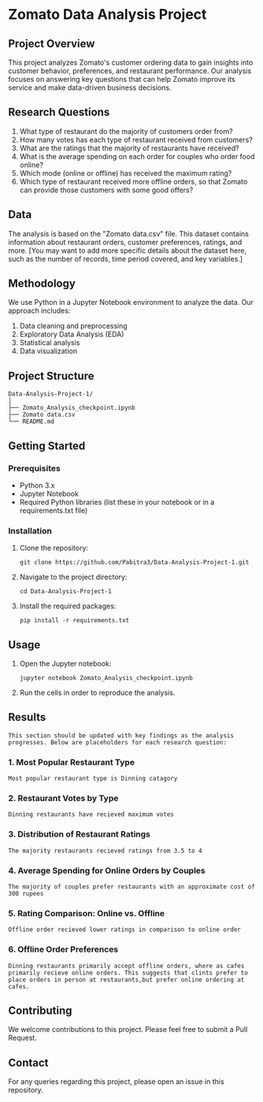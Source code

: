# Zomato Data Analysis Project

## Project Overview

This project analyzes Zomato's customer ordering data to gain insights into customer behavior, preferences, and restaurant performance. Our analysis focuses on answering key questions that can help Zomato improve its service and make data-driven business decisions.

## Research Questions

1. What type of restaurant do the majority of customers order from?
2. How many votes has each type of restaurant received from customers?
3. What are the ratings that the majority of restaurants have received?
4. What is the average spending on each order for couples who order food online?
5. Which mode (online or offline) has received the maximum rating?
6. Which type of restaurant received more offline orders, so that Zomato can provide those customers with some good offers?

## Data

The analysis is based on the "Zomato data.csv" file. This dataset contains information about restaurant orders, customer preferences, ratings, and more. [You may want to add more specific details about the dataset here, such as the number of records, time period covered, and key variables.]

## Methodology

We use Python in a Jupyter Notebook environment to analyze the data. Our approach includes:

1. Data cleaning and preprocessing
2. Exploratory Data Analysis (EDA)
3. Statistical analysis
4. Data visualization

## Project Structure

```
Data-Analysis-Project-1/
│
├── Zomato_Analysis_checkpoint.ipynb
├── Zomato data.csv
└── README.md
```

## Getting Started

### Prerequisites

- Python 3.x
- Jupyter Notebook
- Required Python libraries (list these in your notebook or in a requirements.txt file)

### Installation

1. Clone the repository:
   ```
   git clone https://github.com/Pabitra3/Data-Analysis-Project-1.git
   ```

2. Navigate to the project directory:
   ```
   cd Data-Analysis-Project-1
   ```

3. Install the required packages:
   ```
   pip install -r requirements.txt
   ```
   
## Usage

1. Open the Jupyter notebook:
   ```
   jupyter notebook Zomato_Analysis_checkpoint.ipynb
   ```

2. Run the cells in order to reproduce the analysis.

## Results

    This section should be updated with key findings as the analysis progresses. Below are placeholders for each research question:

### 1. Most Popular Restaurant Type

    Most popular restaurant type is Dinning catagory

### 2. Restaurant Votes by Type

    Dinning restaurants have recieved maximum votes

### 3. Distribution of Restaurant Ratings

    The majority restaurants recieved ratings from 3.5 to 4

### 4. Average Spending for Online Orders by Couples

    The majority of couples prefer restaurants with an approximate cost of 300 rupees

### 5. Rating Comparison: Online vs. Offline

    Offline order recieved lower ratings in comparison to online order

### 6. Offline Order Preferences

    Dinning restaurants primarily accept offline orders, where as cafes primarily recieve online orders. This suggests that clints prefer to place orders in person at restaurants,but prefer online ordering at cafes.

## Contributing

We welcome contributions to this project. Please feel free to submit a Pull Request.


## Contact

For any queries regarding this project, please open an issue in this repository.
